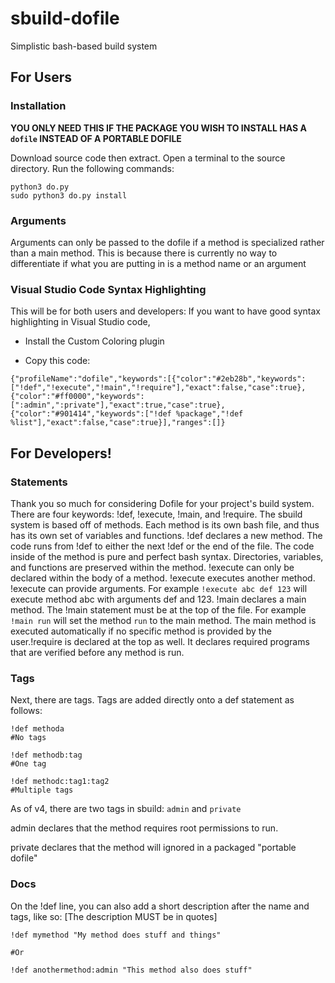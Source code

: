 # sbuild-dofile
Simplistic bash-based build system

## For Users

### Installation

**YOU ONLY NEED THIS IF THE PACKAGE YOU WISH TO INSTALL HAS A `dofile` INSTEAD OF A PORTABLE DOFILE**

Download source code then extract. Open a terminal to the source directory. Run the following commands:

```
python3 do.py
sudo python3 do.py install
```
### Arguments
Arguments can only be passed to the dofile if a method is specialized rather than a main method. This is because there is currently no way to differentiate if what you are putting in is a method name or an argument

### Visual Studio Code Syntax Highlighting
This will be for both users and developers: If you want to have good syntax highlighting in Visual Studio code,

- Install the Custom Coloring plugin

- Copy this code:

```{"profileName":"dofile","keywords":[{"color":"#2eb28b","keywords":["!def","!execute","!main","!require"],"exact":false,"case":true},{"color":"#ff0000","keywords":[":admin",":private"],"exact":true,"case":true},{"color":"#901414","keywords":["!def %package","!def %list"],"exact":false,"case":true}],"ranges":[]}```

## For Developers!

### Statements

Thank you so much for considering Dofile for your project's build system. There are four keywords: !def, !execute, !main, and !require. The sbuild system is based off of methods. Each method is its own bash file, and thus has its own set of variables and functions. !def declares a new method. The code runs from !def to either the next !def or the end of the file. The code inside of the method is pure and perfect bash syntax. Directories, variables, and functions are preserved within the method. !execute can only be declared within the body of a method. !execute executes another method. !execute can provide arguments. For example `!execute abc def 123` will execute method abc with arguments def and 123. !main declares a main method. The !main statement must be at the top of the file. For example `!main run` will set the method `run` to the main method. The main method is executed automatically if no specific method is provided by the user.!require is declared at the top as well. It declares required programs that are verified before any method is run.

### Tags

Next, there are tags. Tags are added directly onto a def statement as follows:

```
!def methoda
#No tags

!def methodb:tag
#One tag

!def methodc:tag1:tag2
#Multiple tags
```

As of v4, there are two tags in sbuild: `admin` and `private`

admin declares that the method requires root permissions to run. 

private declares that the method will ignored in a packaged "portable dofile"

### Docs

On the !def line, you can also add a short description after the name and tags, like so: [The description MUST be in quotes]
```
!def mymethod "My method does stuff and things"

#Or

!def anothermethod:admin "This method also does stuff"
```